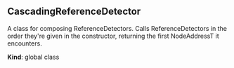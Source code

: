 <a name="CascadingReferenceDetector"></a>

## CascadingReferenceDetector
A class for composing ReferenceDetectors. Calls ReferenceDetectors in the order
they're given in the constructor, returning the first NodeAddressT it encounters.

**Kind**: global class  

